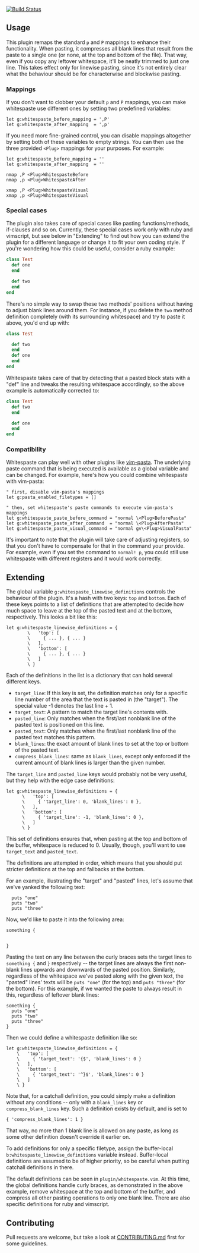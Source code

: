 [![Build Status](https://secure.travis-ci.org/AndrewRadev/whitespaste.vim.png?branch=master)](http://travis-ci.org/AndrewRadev/whitespaste.vim)

## Usage

This plugin remaps the standard `p` and `P` mappings to enhance their functionality. When pasting, it compresses all blank lines that result from the paste to a single one (or none, at the top and bottom of the file). That way, even if you copy any leftover whitespace, it'll be neatly trimmed to just one line. This takes effect only for linewise pasting, since it's not entirely clear what the behaviour should be for characterwise and blockwise pasting.

### Mappings

If you don't want to clobber your default `p` and `P` mappings, you can make whitespaste use different ones by setting two predefined variables:

``` vim
let g:whitespaste_before_mapping = ',P'
let g:whitespaste_after_mapping  = ',p'
```

If you need more fine-grained control, you can disable mappings altogether by setting both of these variables to empty strings. You can then use the three provided `<Plug>` mappings for your purposes. For example:

``` vim
let g:whitespaste_before_mapping = ''
let g:whitespaste_after_mapping  = ''

nmap ,P <Plug>WhitespasteBefore
nmap ,p <Plug>WhitespasteAfter

xmap ,P <Plug>WhitespasteVisual
xmap ,p <Plug>WhitespasteVisual
```

### Special cases

The plugin also takes care of special cases like pasting functions/methods, if-clauses and so on. Currently, these special cases work only with ruby and vimscript, but see below in "Extending" to find out how you can extend the plugin for a different language or change it to fit your own coding style. If you're wondering how this could be useful, consider a ruby example:

``` ruby
class Test
  def one
  end

  def two
  end
end
```

There's no simple way to swap these two methods' positions without having to adjust blank lines around them. For instance, if you delete the `two` method definition completely (with its surrounding whitespace) and try to paste it above, you'd end up with:

``` ruby
class Test

  def two
  end
  def one
  end
end
```

Whitespaste takes care of that by detecting that a pasted block stats with a "def" line and tweaks the resulting whitespace accordingly, so the above example is automatically corrected to:

``` ruby
class Test
  def two
  end

  def one
  end
end
```

### Compatibility

Whitespaste can play well with other plugins like [vim-pasta](https://github.com/sickill/vim-pasta). The underlying paste command that is being executed is available as a global variable and can be changed. For example, here's how you could combine whitespaste with vim-pasta:

``` vim
" first, disable vim-pasta's mappings
let g:pasta_enabled_filetypes = []

" then, set whitespaste's paste commands to execute vim-pasta's mappings
let g:whitespaste_paste_before_command = "normal \<Plug>BeforePasta"
let g:whitespaste_paste_after_command  = "normal \<Plug>AfterPasta"
let g:whitespaste_paste_visual_command = "normal gv\<Plug>VisualPasta"
```

It's important to note that the plugin will take care of adjusting registers, so that you don't have to compensate for that in the command your provide. For example, even if you set the command to `normal! p`, you could still use whitespaste with different registers and it would work correctly.

## Extending

The global variable `g:whitespaste_linewise_definitions` controls the behaviour of the plugin. It's a hash with two keys: `top` and `bottom`. Each of these keys points to a list of definitions that are attempted to decide how much space to leave at the top of the pasted text and at the bottom, respectively. This looks a bit like this:

``` vim
let g:whitespaste_linewise_definitions = {
        \   'top': [
        \     { ... }, { ... }
        \   ],
        \   'bottom': [
        \     { ... }, { ... }
        \   ]
        \ }
```

Each of the definitions in the list is a dictionary that can hold several different keys.

- `target_line`: If this key is set, the definition matches only for a specific line number of the area that the text is pasted in (the "target"). The special value -1 denotes the last line + 1.
- `target_text`: A pattern to match the target line's contents with.
- `pasted_line`: Only matches when the first/last nonblank line of the pasted text is positioned on this line.
- `pasted_text`: Only matches when the first/last nonblank line of the pasted text matches this pattern.
- `blank_lines`: the exact amount of blank lines to set at the top or bottom of the pasted text.
- `compress_blank_lines`: same as `blank_lines`, except only enforced if the current amount of blank lines is larger than the given number.

The `target_line` and `pasted_line` keys would probably not be very useful,
but they help with the edge case definitions:

``` vim
let g:whitespaste_linewise_definitions = {
      \   'top': [
      \     { 'target_line': 0, 'blank_lines': 0 },
      \   ],
      \   'bottom': [
      \     { 'target_line': -1, 'blank_lines': 0 },
      \   ]
      \ }
```

This set of definitions ensures that, when pasting at the top and bottom of the buffer, whitespace is reduced to 0. Usually, though, you'll want to use `target_text` and `pasted_text`.

The definitions are attempted in order, which means that you should put stricter definitions at the top and fallbacks at the bottom.

For an example, illustrating the "target" and "pasted" lines, let's assume that we've yanked the following text:

``` vim
  puts "one"
  puts "two"
  puts "three"
```

Now, we'd like to paste it into the following area:

``` vim
something {


}
```

Pasting the text on any line between the curly braces sets the target lines to `something {` and `}` respectively -- the target lines are always the first non-blank lines upwards and downwards of the pasted position. Similarly, regardless of the whitespace we've pasted along with the given text, the "pasted" lines' texts will be `puts "one"` (for the top) and `puts "three"` (for the bottom). For this example, if we wanted the paste to always result in this, regardless of leftover blank lines:

``` vim
something {
  puts "one"
  puts "two"
  puts "three"
}
```

Then we could define a whitespaste definition like so:

``` vim
let g:whitespaste_linewise_definitions = {
    \   'top': [
    \     { 'target_text': '{$', 'blank_lines': 0 }
    \   ],
    \   'bottom': [
    \     { 'target_text': '^}$', 'blank_lines': 0 }
    \   ]
    \ }
```

Note that, for a catchall definition, you could simply make a definition without any conditions -- only with a `blank_lines` key or `compress_blank_lines` key. Such a definition exists by default, and is set to

``` vim
{ 'compress_blank_lines': 1 }
```

That way, no more than 1 blank line is allowed on any paste, as long as some other definition doesn't override it earlier on.

To add definitions for only a specific filetype, assign the buffer-local `b:whitespaste_linewise_definitions` variable instead. Buffer-local definitions are assumed to be of higher priority, so be careful when putting catchall definitions in there.

The default definitions can be seen in `plugin/whitespaste.vim`. At this time, the global definitions handle curly braces, as demonstrated in the above example, remove whitespace at the top and bottom of the buffer, and compress all other pasting operations to only one blank line. There are also specific definitions for ruby and vimscript.

## Contributing

Pull requests are welcome, but take a look at [CONTRIBUTING.md](https://github.com/AndrewRadev/whitespaste.vim/blob/master/CONTRIBUTING.md) first for some guidelines.
